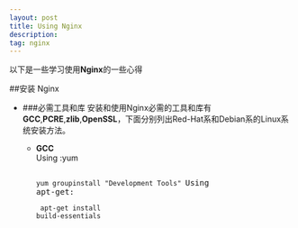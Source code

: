 ```yaml
---
layout: post
title: Using Nginx
description: 
tag: nginx
---
```


以下是一些学习使用**Nginx**的一些心得

##安装 Nginx

* ###必需工具和库
安装和使用Nginx必需的工具和库有**GCC**,**PCRE**,**zlib**,**OpenSSL**，下面分别列出Red-Hat系和Debian系的Linux系统安装方法。

  * **GCC** <br />Using :yum<pre><code class="highliter">
  yum groupinstall "Development Tools"
</code>Using apt-get:</pre><pre><code class="highliter">
  apt-get install build-essentials
</code></pre>
